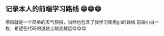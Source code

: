 ## 记录本人的前端学习路线 😁😁😁

<p>
  项目就是一个简单的天气预报，当然也包含了我学习使用git的路线
  前端小白一枚，希望在代码的道路上越走越远😋😋😋
</p>

<!--
**Soberwww1/Soberwww1** is a ✨ _special_ ✨ repository because its `README.md` (this file) appears on your GitHub profile.

Here are some ideas to get you started:

- 🔭 I’m currently working on ...
- 🌱 I’m currently learning ...
- 👯 I’m looking to collaborate on ...
- 🤔 I’m looking for help with ...
- 💬 Ask me about ...
- 📫 How to reach me: ...
- 😄 Pronouns: ...
- ⚡ Fun fact: ...
-->
